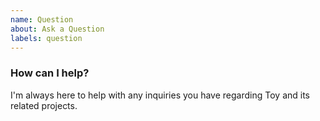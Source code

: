 ```yaml
---
name: Question
about: Ask a Question
labels: question
---
```


### How can I help?

I'm always here to help with any inquiries you have regarding Toy and its related projects.

